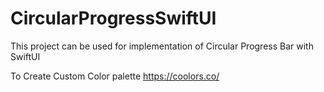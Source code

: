 # CircularProgressSwiftUI
This project can be used for implementation of  Circular Progress Bar with SwiftUI

To Create Custom Color palette 
https://coolors.co/
